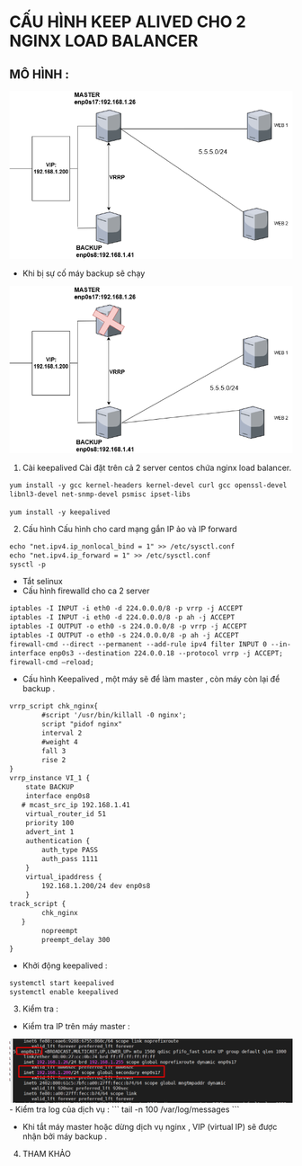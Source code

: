 # CẤU HÌNH KEEP ALIVED CHO 2 NGINX LOAD BALANCER
## MÔ HÌNH : 
<img src ="../img/2_keepalived_diagram1.png">  

- Khi bị sự cố máy backup sẽ chạy 

<img src ="../img/2_keepalived_diagram2.png">  

 1. Cài keepalived
 Cài đặt trên cả 2 server centos chứa nginx load balancer.
 ```
 yum install -y gcc kernel-headers kernel-devel curl gcc openssl-devel libnl3-devel net-snmp-devel psmisc ipset-libs  

 yum install -y keepalived
 ```
 2. Cấu hình 
 Cấu hình cho card mạng gắn IP ảo và IP forward
 ```
 echo "net.ipv4.ip_nonlocal_bind = 1" >> /etc/sysctl.conf
 echo "net.ipv4.ip_forward = 1" >> /etc/sysctl.conf
 sysctl -p
```  

- Tắt selinux
- Cấu hình firewalld cho ca 2 server

```
iptables -I INPUT -i eth0 -d 224.0.0.0/8 -p vrrp -j ACCEPT
iptables -I INPUT -i eth0 -d 224.0.0.0/8 -p ah -j ACCEPT
iptables -I OUTPUT -o eth0 -s 224.0.0.0/8 -p vrrp -j ACCEPT
iptables -I OUTPUT -o eth0 -s 224.0.0.0/8 -p ah -j ACCEPT
firewall-cmd --direct --permanent --add-rule ipv4 filter INPUT 0 --in-interface enp0s3 --destination 224.0.0.18 --protocol vrrp -j ACCEPT;
firewall-cmd –reload;
``` 
- Cấu hình Keepalived , một máy sẽ để làm master , còn máy còn lại để backup .
```
vrrp_script chk_nginx{
        #script '/usr/bin/killall -0 nginx';
        script "pidof nginx"
        interval 2
        #weight 4
        fall 3
        rise 2
}
vrrp_instance VI_1 {
    state BACKUP
    interface enp0s8
   # mcast_src_ip 192.168.1.41
    virtual_router_id 51
    priority 100
    advert_int 1
    authentication {
        auth_type PASS
        auth_pass 1111
    }
    virtual_ipaddress {
        192.168.1.200/24 dev enp0s8
    }
track_script {
        chk_nginx
   }
        nopreempt
        preempt_delay 300
}

```
- Khởi động keepalived :  
```
systemctl start keepalived
systemctl enable keepalived
```
3. Kiểm tra :
- Kiểm tra IP trên máy master :  
<img src="../img/2_keealived_1.png">
- Kiểm tra log của dịch vụ :   
```
tail -n 100 /var/log/messages
```

- Khi tắt máy master hoặc dừng dịch vụ nginx , VIP (virtual IP) sẽ được nhận bởi máy backup .


4. THAM KHẢO 
